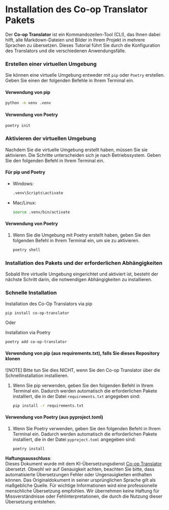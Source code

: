 <!--
CO_OP_TRANSLATOR_METADATA:
{
  "original_hash": "b6d85d887d2664539a438dae5d0dfa50",
  "translation_date": "2025-06-12T18:30:59+00:00",
  "source_file": "getting_started/command-line-guide/install-package.md",
  "language_code": "de"
}
-->
# Installation des Co-op Translator Pakets

Der **Co-op Translator** ist ein Kommandozeilen-Tool (CLI), das Ihnen dabei hilft, alle Markdown-Dateien und Bilder in Ihrem Projekt in mehrere Sprachen zu übersetzen. Dieses Tutorial führt Sie durch die Konfiguration des Translators und die verschiedenen Anwendungsfälle.

### Erstellen einer virtuellen Umgebung

Sie können eine virtuelle Umgebung entweder mit `pip` oder `Poetry` erstellen. Geben Sie einen der folgenden Befehle in Ihrem Terminal ein.

#### Verwendung von pip

```bash
python -m venv .venv
```

#### Verwendung von Poetry

```bash
poetry init
```

### Aktivieren der virtuellen Umgebung

Nachdem Sie die virtuelle Umgebung erstellt haben, müssen Sie sie aktivieren. Die Schritte unterscheiden sich je nach Betriebssystem. Geben Sie den folgenden Befehl in Ihrem Terminal ein.

#### Für pip und Poetry

- Windows:

    ```bash
    .venv\Scripts\activate
    ```

- Mac/Linux:

    ```bash
    source .venv/bin/activate
    ```

#### Verwendung von Poetry

1. Wenn Sie die Umgebung mit Poetry erstellt haben, geben Sie den folgenden Befehl in Ihrem Terminal ein, um sie zu aktivieren.

    ```bash
    poetry shell
    ```

### Installation des Pakets und der erforderlichen Abhängigkeiten

Sobald Ihre virtuelle Umgebung eingerichtet und aktiviert ist, besteht der nächste Schritt darin, die notwendigen Abhängigkeiten zu installieren.

### Schnelle Installation

Installation des Co-Op Translators via pip

```
pip install co-op-translator
```
Oder 

Installation via Poetry

```
poetry add co-op-translator
```

#### Verwendung von pip (aus requirements.txt), falls Sie dieses Repository klonen

![NOTE] Bitte tun Sie dies NICHT, wenn Sie den Co-op Translator über die Schnellinstallation installieren.

1. Wenn Sie pip verwenden, geben Sie den folgenden Befehl in Ihrem Terminal ein. Dadurch werden automatisch die erforderlichen Pakete installiert, die in der Datei `requirements.txt` angegeben sind:

    ```bash
    pip install -r requirements.txt
    ```

#### Verwendung von Poetry (aus pyproject.toml)

1. Wenn Sie Poetry verwenden, geben Sie den folgenden Befehl in Ihrem Terminal ein. Dadurch werden automatisch die erforderlichen Pakete installiert, die in der Datei `pyproject.toml` angegeben sind:

    ```bash
    poetry install
    ```

**Haftungsausschluss**:  
Dieses Dokument wurde mit dem KI-Übersetzungsdienst [Co-op Translator](https://github.com/Azure/co-op-translator) übersetzt. Obwohl wir auf Genauigkeit achten, beachten Sie bitte, dass automatisierte Übersetzungen Fehler oder Ungenauigkeiten enthalten können. Das Originaldokument in seiner ursprünglichen Sprache gilt als maßgebliche Quelle. Für wichtige Informationen wird eine professionelle menschliche Übersetzung empfohlen. Wir übernehmen keine Haftung für Missverständnisse oder Fehlinterpretationen, die durch die Nutzung dieser Übersetzung entstehen.